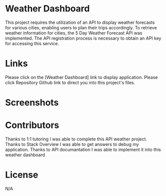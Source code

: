 # Weather Dashboard

This project requires the utilization of an API to display weather forecasts for various cities, enabling users to plan their trips accordingly. To retrieve weather information for cities, the 5 Day Weather Forecast API was implemented. The API registration process is necessary to obtain an API key for accessing this service. 

# Links
Please click on the [Weather Dashboard] link to display application.
Please click Repository Github link to direct you into this project's files.

# Screenshots 


# Contributors
Thanks to 1:1 tutoring I was able to complete this API weather project.
Thanks to Stack Overview I was able to get answers to debug my application.
Thanks to  API documantation I was able to implement it into this weather dashboard

# License

N/A

